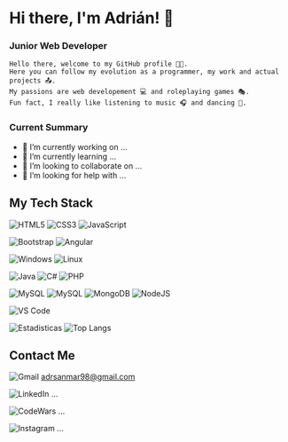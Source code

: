 # Hi there, I'm Adrián! 👋

<h3> Junior Web Developer </h3>

`Hello there, welcome to my GitHub profile 👨‍💻.`
</br>
`Here you can follow my evolution as a programmer, my work and actual projects 📤.`
</br>
`My passions are web developement 💻 and roleplaying games 🎭.`
</br>
`Fun fact, I really like listening to music 🎧 and dancing 🕺.`

### Current Summary
- 🔭 I’m currently working on ...
- 🌱 I’m currently learning ...
- 👯 I’m looking to collaborate on ...
- 🤔 I’m looking for help with ...

## My Tech Stack

![HTML5](https://img.shields.io/badge/-HTML5-%23E44D27?style=flat-square&logo=html5&logoColor=ffffff)
![CSS3](https://img.shields.io/badge/-CSS3-%231572B6?style=flat-square&logo=css3)
![JavaScript](https://img.shields.io/badge/-JavaScript-%23F7DF1C?style=flat-square&logo=javascript&logoColor=000000&labelColor=%23F7DF1C&color=%23FFCE5A)

![Bootstrap](https://img.shields.io/badge/-Bootstrap-6633cc?style=flat-square&logo=Bootstrap&logoColor=ffffff)
![Angular](https://img.shields.io/badge/-Angular-dc143c?style=flat-square&logo=Angular&logoColor=ffffff)

![Windows](https://img.shields.io/badge/Windows-0078D6?style=flat-square&logo=windows&logoColor=white)
![Linux](https://img.shields.io/badge/Linux-FCC624?style=flat-square&logo=linux&logoColor=black)

![Java](https://img.shields.io/badge/-Java-ffa500?style=flat-square&logo=Java&logoColor=ffffff)
![C#](https://img.shields.io/badge/C%23-239120?style=flat-square&logo=c-sharp&logoColor=white)
![PHP](https://img.shields.io/badge/-PHP-6666FF?style=flat-square&logo=PHP&logoColor=ffffff)

![MySQL](https://img.shields.io/badge/-MySQL-B0C4DE?style=flat-square&logo=MySQL&logoColor=ffffff)
![MySQL](https://img.shields.io/badge/MySQL-005C84?style=flat-square&logo=mysql&logoColor=white)
![MongoDB](https://img.shields.io/badge/-MongoDB-32cd32?style=flat-square&logo=MongoDB&logoColor=ffffff)
![NodeJS](https://img.shields.io/badge/Node.js-43853D?style=flat-square&logo=node.js&logoColor=white)

![VS Code](https://img.shields.io/badge/-VSCode-%23007ACC?style=flat-square&logo=visual-studio-code)

![Estadisticas](https://github-readme-stats.vercel.app/api?username=adrismm&show_icons=true&theme=dark)
![Top Langs](https://github-readme-stats.vercel.app/api/top-langs/?username=adrismm&layout=compact&theme=dark)

## Contact Me

![Gmail](https://img.shields.io/badge/Gmail-D14836?style=flat&logo=gmail&logoColor=white) adrsanmar98@gmail.com

![LinkedIn](https://img.shields.io/badge/LinkedIn-0077B5?style=flat&logo=linkedin&logoColor=white) ...

![CodeWars](https://img.shields.io/badge/Codewars-B1361E?style=flat&logo=Codewars&logoColor=white) ...

![Instagram](https://img.shields.io/badge/Instagram-E4405F?style=flat&logo=instagram&logoColor=white) ...
